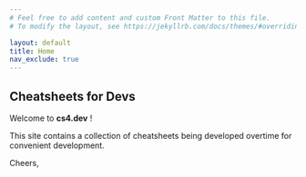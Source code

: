 ```yaml
---
# Feel free to add content and custom Front Matter to this file.
# To modify the layout, see https://jekyllrb.com/docs/themes/#overriding-theme-defaults

layout: default
title: Home
nav_exclude: true
---
```


## Cheatsheets for Devs

Welcome to __cs4.dev__ !

This site contains a collection of cheatsheets being developed overtime for convenient development.

Cheers,
